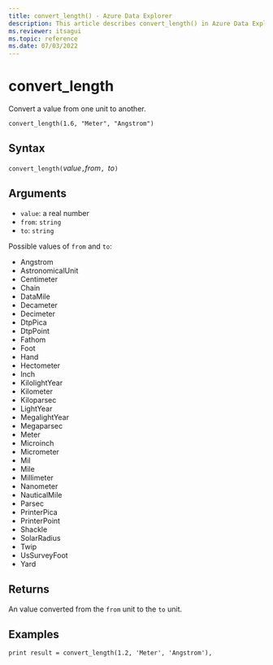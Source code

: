 ```yaml
---
title: convert_length() - Azure Data Explorer
description: This article describes convert_length() in Azure Data Explorer.
ms.reviewer: itsagui
ms.topic: reference
ms.date: 07/03/2022
---
```

# convert_length

Convert a value from one unit to another.

```kusto
convert_length(1.6, "Meter", "Angstrom")
```

## Syntax

`convert_length(`*value*`,`*from*`, `*to*`)`

## Arguments

* `value`: a real number
* `from`: `string`
* `to`: `string`

Possible values of `from` and `to`: 
* Angstrom
* AstronomicalUnit
* Centimeter
* Chain
* DataMile
* Decameter
* Decimeter
* DtpPica
* DtpPoint
* Fathom
* Foot
* Hand
* Hectometer
* Inch
* KilolightYear
* Kilometer
* Kiloparsec
* LightYear
* MegalightYear
* Megaparsec
* Meter
* Microinch
* Micrometer
* Mil
* Mile
* Millimeter
* Nanometer
* NauticalMile
* Parsec
* PrinterPica
* PrinterPoint
* Shackle
* SolarRadius
* Twip
* UsSurveyFoot
* Yard

## Returns

An value converted from the `from` unit to the `to` unit.

## Examples

```kusto
print result = convert_length(1.2, 'Meter', 'Angstrom'),
```

